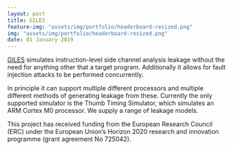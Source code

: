 ```yaml
---
layout: post
title: GILES
feature-img: "assets/img/portfolio/headerboard-resized.png"
img: "assets/img/portfolio/headerboard-resized.png"
date: 01 January 2019
---
```

[GILES](https://www.github.com/sca-research/giles) simulates instruction-level side channel analysis leakage without the need for anything other that a target program. Additionally it allows for fault injection attacks to be performed concurrently.

In principle it can support multiple different processors and multiple different methods of generating leakage from these. Currently the only supported simulator is the Thumb Timing Simulator, which simulates an ARM Cortex M0 processor. We supply a range of leakage models.

This project has received funding from the European Research Council (ERC) under the European Union’s Horizon 2020 research and innovation programme (grant agreement No 725042).
